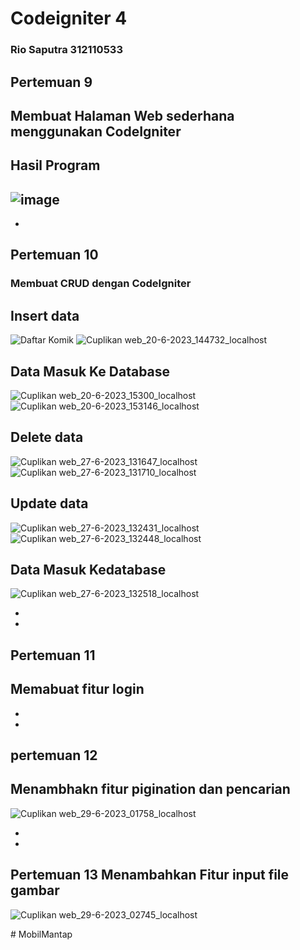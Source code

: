 # Codeigniter 4
### Rio Saputra 312110533
## Pertemuan 9
## Membuat Halaman Web sederhana menggunakan CodeIgniter

## Hasil Program
![image](https://github.com/riosaputra17/Lab7web/assets/92787567/2f03607f-e7f2-4e1c-b94b-67f1843d4ce8)
-
-
## Pertemuan 10
### Membuat CRUD dengan CodeIgniter
## Insert data
![Daftar Komik](https://github.com/riosaputra17/Lab7web/assets/92787567/4a348aee-fce9-482e-a746-ab99edf2215f)
![Cuplikan web_20-6-2023_144732_localhost](https://github.com/riosaputra17/Lab7web/assets/92787567/ecae2035-ef9d-448c-a1f6-813b2e8a43df)

## Data Masuk Ke Database
![Cuplikan web_20-6-2023_15300_localhost](https://github.com/riosaputra17/Lab7web/assets/92787567/ddc355b8-e0b2-43d8-a578-31b0689f6e97)
![Cuplikan web_20-6-2023_153146_localhost](https://github.com/riosaputra17/Lab7web/assets/92787567/bc6819c7-37ac-4a11-af6e-de08615c9eaa)

## Delete data
![Cuplikan web_27-6-2023_131647_localhost](https://github.com/riosaputra17/Lab7web/assets/92787567/c587e0eb-baec-430b-93ad-b64667387b0d)
![Cuplikan web_27-6-2023_131710_localhost](https://github.com/riosaputra17/Lab7web/assets/92787567/1ddb5e97-3c14-4ad1-9757-ce3be230f101)

## Update data
![Cuplikan web_27-6-2023_132431_localhost](https://github.com/riosaputra17/Lab7web/assets/92787567/f6e5cb6c-5851-4a05-bf3e-4ecfbb04d1dd)
![Cuplikan web_27-6-2023_132448_localhost](https://github.com/riosaputra17/Lab7web/assets/92787567/ad177c6c-5a62-441f-bbe3-f3cd5b269d5f)

## Data Masuk Kedatabase
![Cuplikan web_27-6-2023_132518_localhost](https://github.com/riosaputra17/Lab7web/assets/92787567/5d72c920-1bcb-4887-9dac-dd0f8734d2f2)

-
-
## Pertemuan 11 
## Memabuat fitur login
-
-
## pertemuan 12
## Menambhakn fitur pigination dan pencarian
![Cuplikan web_29-6-2023_01758_localhost](https://github.com/riosaputra17/Lab7web/assets/92787567/0f441bdf-c8e9-4466-aee9-8de9de436ab3)

-
-
## Pertemuan 13 Menambahkan Fitur input file gambar
![Cuplikan web_29-6-2023_02745_localhost](https://github.com/riosaputra17/Lab7web/assets/92787567/430cbb4c-7159-45d0-ad9a-c38efe7c2147)






#   M o b i l M a n t a p  
 